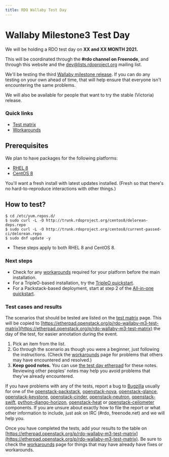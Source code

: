 ```yaml
---
title: RDO Wallaby Test Day
---
```


# Wallaby Milestone3 Test Day

We will be holding a RDO test day on **XX and XX MONTH 2021.**

This will be coordinated through the **#rdo channel on Freenode**, and through this website and the [dev@lists.rdoproject.org](https://lists.rdoproject.org/mailman/listinfo/dev) mailing list.

We'll be testing the third [Wallaby milestone release](http://releases.openstack.org/wallaby/schedule.html). If you can do any testing on your own ahead of time, that will help ensure that everyone isn't encountering the same problems.

We will also be available for people that want to try the stable (Victoria) release.

### Quick links

* [Test matrix](/testday/tests)
* [Workarounds](https://etherpad.openstack.org/p/rdo-test-days-wallaby3-workarounds)

## Prerequisites

We plan to have packages for the following platforms:

* [RHEL 8](https://access.redhat.com/products/red-hat-enterprise-linux/)
* [CentOS 8](https://www.centos.org/download/)

You'll want a fresh install with latest updates installed. (Fresh so that there's no hard-to-reproduce interactions with other things.)

## How to test?

    $ cd /etc/yum.repos.d/
    $ sudo curl -L -O http://trunk.rdoproject.org/centos8/delorean-deps.repo
    $ sudo curl -L -O http://trunk.rdoproject.org/centos8/current-passed-ci/delorean.repo
    $ sudo dnf update -y

* These steps apply to both RHEL 8 and CentOS 8.

### Next steps

* Check for any [workarounds](https://etherpad.openstack.org/p/rdo-test-days-wallaby3-workarounds) required for your platform before the main installation.
* For a TripleO-based installation, try the [TripleO quickstart](https://www.rdoproject.org/tripleo/).
* For a Packstack-based deployment, start at step 2 of the [All-in-one quickstart](/install/packstack#Step_2:_Install_Packstack_Installer).

### Test cases and results

The scenarios that should be tested are listed on the [test matrix](/testday/tests) page. This will be copied to [https://etherpad.openstack.org/p/rdo-wallaby-m3-test-matrix](https://etherpad.openstack.org/p/rdo-wallaby-m3-test-matrix) the day of the test, for easier annotation during the event.

1. Pick an item from the list.
2. Go through the scenario as though you were a beginner, just following the instructions. (Check the [workarounds](https://etherpad.openstack.org/p/rdo-test-days-wallaby3-workarounds) page for problems that others may have encountered and resolved.)
3. **Keep good notes.** You can use [the test day etherpad](https://etherpad.openstack.org/p/rdo-test-days-wallaby-m3) for these notes. Reviewing other peoples' notes may help you avoid problems that they've already encountered.

If you have problems with any of the tests, report a bug to [Bugzilla](https://bugzilla.redhat.com) usually for one of the
[openstack-packstack](https://bugzilla.redhat.com/enter_bug.cgi?product=RDO&component=openstack-packstack),
[openstack-nova](https://bugzilla.redhat.com/enter_bug.cgi?product=RDO&component=openstack-nova), [openstack-glance](https://bugzilla.redhat.com/enter_bug.cgi?product=RDO&component=openstack-glance), [openstack-keystone](https://bugzilla.redhat.com/enter_bug.cgi?product=RDO&component=openstack-keystone), [openstack-cinder](https://bugzilla.redhat.com/enter_bug.cgi?product=RDO&component=openstack-cinder),
[openstack-neutron](https://bugzilla.redhat.com/enter_bug.cgi?product=RDO&component=openstack-neutron), [openstack-swift](https://bugzilla.redhat.com/enter_bug.cgi?product=RDO&component=openstack-swift),  [python-django-horizon](https://bugzilla.redhat.com/enter_bug.cgi?product=RDO&component=python-django-horizon), [openstack-heat](https://bugzilla.redhat.com/enter_bug.cgi?product=RDO&component=openstack-heat) or [openstack-ceilometer](https://bugzilla.redhat.com/enter_bug.cgi?product=RDO&component=openstack-ceilometer) components. If you are unsure about exactly how to file the report or what other information to include, just ask on IRC (#rdo, freenode.net)  and we will help you.

Once you have completed the tests, add your results to the table on [https://etherpad.openstack.org/p/rdo-wallaby-m3-test-matrix](https://etherpad.openstack.org/p/rdo-wallaby-m3-test-matrix). Be sure to check the [workarounds](https://etherpad.openstack.org/p/rdo-test-days-wallaby3-workarounds) page for things that may have already have fixes or workarounds.
